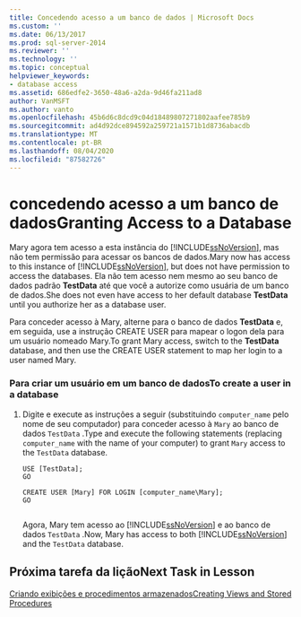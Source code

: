 ```yaml
---
title: Concedendo acesso a um banco de dados | Microsoft Docs
ms.custom: ''
ms.date: 06/13/2017
ms.prod: sql-server-2014
ms.reviewer: ''
ms.technology: ''
ms.topic: conceptual
helpviewer_keywords:
- database access
ms.assetid: 686edfe2-3650-48a6-a2da-9d46fa211ad8
author: VanMSFT
ms.author: vanto
ms.openlocfilehash: 45b6d6c8dcd9c04d18489807271802aafee785b9
ms.sourcegitcommit: ad4d92dce894592a259721a1571b1d8736abacdb
ms.translationtype: MT
ms.contentlocale: pt-BR
ms.lasthandoff: 08/04/2020
ms.locfileid: "87582726"
---
```

# <a name="granting-access-to-a-database"></a><span data-ttu-id="b4c8e-102">concedendo acesso a um banco de dados</span><span class="sxs-lookup"><span data-stu-id="b4c8e-102">Granting Access to a Database</span></span>
  <span data-ttu-id="b4c8e-103">Mary agora tem acesso a esta instância do [!INCLUDE[ssNoVersion](../includes/ssnoversion-md.md)], mas não tem permissão para acessar os bancos de dados.</span><span class="sxs-lookup"><span data-stu-id="b4c8e-103">Mary now has access to this instance of [!INCLUDE[ssNoVersion](../includes/ssnoversion-md.md)], but does not have permission to access the databases.</span></span> <span data-ttu-id="b4c8e-104">Ela não tem acesso nem mesmo ao seu banco de dados padrão **TestData** até que você a autorize como usuária de um banco de dados.</span><span class="sxs-lookup"><span data-stu-id="b4c8e-104">She does not even have access to her default database **TestData** until you authorize her as a database user.</span></span>  
  
 <span data-ttu-id="b4c8e-105">Para conceder acesso à Mary, alterne para o banco de dados **TestData** e, em seguida, use a instrução CREATE USER para mapear o logon dela para um usuário nomeado Mary.</span><span class="sxs-lookup"><span data-stu-id="b4c8e-105">To grant Mary access, switch to the **TestData** database, and then use the CREATE USER statement to map her login to a user named Mary.</span></span>  
  
### <a name="to-create-a-user-in-a-database"></a><span data-ttu-id="b4c8e-106">Para criar um usuário em um banco de dados</span><span class="sxs-lookup"><span data-stu-id="b4c8e-106">To create a user in a database</span></span>  
  
1.  <span data-ttu-id="b4c8e-107">Digite e execute as instruções a seguir (substituindo `computer_name` pelo nome de seu computador) para conceder acesso à `Mary` ao banco de dados `TestData` .</span><span class="sxs-lookup"><span data-stu-id="b4c8e-107">Type and execute the following statements (replacing `computer_name` with the name of your computer) to grant `Mary` access to the `TestData` database.</span></span>  
  
    ```  
    USE [TestData];  
    GO  
  
    CREATE USER [Mary] FOR LOGIN [computer_name\Mary];  
    GO  
  
    ```  
  
     <span data-ttu-id="b4c8e-108">Agora, Mary tem acesso ao [!INCLUDE[ssNoVersion](../includes/ssnoversion-md.md)] e ao banco de dados `TestData` .</span><span class="sxs-lookup"><span data-stu-id="b4c8e-108">Now, Mary has access to both [!INCLUDE[ssNoVersion](../includes/ssnoversion-md.md)] and the `TestData` database.</span></span>  
  
## <a name="next-task-in-lesson"></a><span data-ttu-id="b4c8e-109">Próxima tarefa da lição</span><span class="sxs-lookup"><span data-stu-id="b4c8e-109">Next Task in Lesson</span></span>  
 [<span data-ttu-id="b4c8e-110">Criando exibições e procedimentos armazenados</span><span class="sxs-lookup"><span data-stu-id="b4c8e-110">Creating Views and Stored Procedures</span></span>](lesson-2-3-creating-views-and-stored-procedures.md)  
  
  
